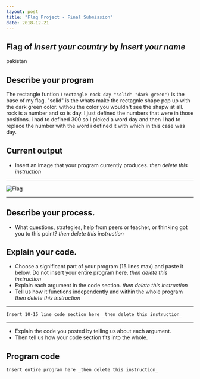 ```yaml
---
layout: post
title: "Flag Project - Final Submission"
date: 2018-12-21
---
```


## Flag of _insert your country_ by _insert your name_
pakistan
## Describe your program
The rectangle funtion ```(rectangle rock day "solid" "dark green")``` is the base of my flag. "solid" is the whats make the rectagnle shape pop up with the dark green color. withou the color you wouldn't see the shapw at all. rock is a number and so is day. I just defined the numbers that were in those positions. i had to defined 300 so I picked a word day and then I had to replace the number with the word i defined it with which in this case was day.
## Current output

-   Insert an image that your program currently produces. _then delete this instruction_

* * *
![Flag](/images/final-flag.png)
* * *

## Describe your process.

-   What questions, strategies, help from peers or teacher, or thinking got you to this point? _then delete this instruction_

<!--- Delete this comment and add your writing -->


## Explain your code.

-   Choose a significant part of your program (15 lines max) and paste it below. Do not insert your entire program here. _then delete this instruction_
-   Explain each argument in the code section. _then delete this instruction_
-   Tell us how it functions independently and within the whole program _then delete this instruction_

* * *

```
Insert 10-15 line code section here _then delete this instruction_
```

* * *

-   Explain the code you posted by telling us about each argument.
-   Then tell us how your code section fits into the whole.
 
<!--- Delete this comment and add your writing -->


## Program code

```
Insert entire program here _then delete this instruction_
```
